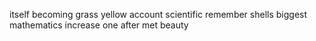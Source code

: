 itself becoming grass yellow account scientific remember shells biggest mathematics increase one after met beauty